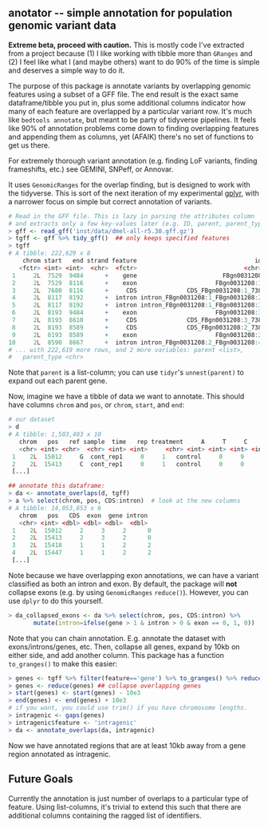 ## anotator -- simple annotation for population genomic variant data

**Extreme beta, proceed with caution.** This is mostly code I've extracted from
a project because (1) I like working with tibble more than `GRanges` and (2) I
feel like what I (and maybe others) want to do 90% of the time is simple and
deserves a simple way to do it.

The purpose of this package is annotate variants by overlapping genomic
features using a subset of a GFF file. The end result is the exact same
dataframe/tibble you put in, plus some additional columns indicator how many of
each feature are overlapped by a particular variant row. It's much like
`bedtools annotate`, but meant to be party of tidyverse pipelines. It feels
like 90% of annotation problems come down to finding overlapping features and
appending them as columns, yet (AFAIK) there's no set of functions to get us
there.

For extremely thorough variant annotation (e.g.  finding LoF variants, finding
frameshifts, etc.) see GEMINI, SNPeff, or Annovar.

It uses `GenomicRanges` for the overlap finding, but is designed to work with
the tidyverse. This is sort of the next iteration of my experimental
[gplyr](https://github.com/vsbuffalo/gplyr), with a narrower focus on simple
but correct annotation of variants.

```r
# Read in the GFF file. This is lazy in parsing the attributes column
# and extracts only a few key-values later (e.g. ID, parent, parent_type).
> gff <- read_gff('inst/data/dmel-all-r5.30.gff.gz')
> tgff <- gff %>% tidy_gff()  ## only keeps specified features
> tgff
# A tibble: 222,629 x 8
    chrom start   end strand feature                                 id
   <fctr> <int> <int>  <chr>  <fctr>                              <chr>
 1     2L  7529  9484      +    gene                        FBgn0031208
 2     2L  7529  8116      +    exon                      FBgn0031208:1
 3     2L  7680  8116      +     CDS              CDS_FBgn0031208:1_738
 4     2L  8117  8192      +  intron intron_FBgn0031208:1_FBgn0031208:2
 5     2L  8117  8192      +  intron intron_FBgn0031208:1_FBgn0031208:3
 6     2L  8193  9484      +    exon                      FBgn0031208:3
 7     2L  8193  8610      +     CDS              CDS_FBgn0031208:3_738
 8     2L  8193  8589      +     CDS              CDS_FBgn0031208:2_738
 9     2L  8193  8589      +    exon                      FBgn0031208:2
10     2L  8590  8667      +  intron intron_FBgn0031208:2_FBgn0031208:4
# ... with 222,619 more rows, and 2 more variables: parent <list>,
#   parent_type <chr>
```

Note that `parent` is a list-column; you can use `tidyr`'s `unnest(parent)` to
expand out each parent gene.

Now, imagine we have a tibble of data we want to annotate. This should have
columns `chrom` and `pos`, or `chrom`, `start`, and `end`:

```r
# our dataset
> d
# A tibble: 1,503,403 x 10
   chrom   pos   ref sample  time   rep treatment     A     T     C     G     N
   <chr> <int> <chr>  <chr> <int> <int>     <chr> <int> <int> <int> <int> <int>
 1    2L  15012     G  cont_rep1     0     1   control     0     9     0    21     0
 2    2L  15413     C  cont_rep1     0     1   control     0     0     9    23     0
 [...] 

## annotate this dataframe:
> da <- annotate_overlaps(d, tgff)
> a %>% select(chrom, pos, CDS:intron)  # look at the new columns
# A tibble: 14,053,853 x 6
   chrom   pos   CDS  exon  gene intron
   <chr> <int> <dbl> <dbl> <dbl>  <dbl>
 1    2L  15012     2     3     2      0
 2    2L  15413     2     3     2      0
 3    2L  15418     1     1     2      2
 4    2L  15447     1     1     2      2
 [...]
```

Note because we have overlapping exon annotations, we can have a variant
classified as both an intron and exon. By default, the package will **not**
collapse exons (e.g. by using `GenomicRanges` `reduce()`). However, you can use
`dplyr` to do this yourself.

```r
> da_collapsed_exons <- da %>% select(chrom, pos, CDS:intron) %>% 
       mutate(intron=ifelse(gene > 1 & intron > 0 & exon == 0, 1, 0))
```

Note that you can chain annotation. E.g. annotate the dataset with
exons/introns/genes, etc. Then, collapse all genes, expand by 10kb on either
side, and add another column. This package has a function `to_granges()` to
make this easier:

```r
> genes <- tgff %>% filter(feature=='gene') %>% to_granges() %>% reduce()
> genes <- reduce(genes) ## collapse overlapping genes
> start(genes) <- start(genes) - 10e3
> end(genes) <- end(genes) + 10e3
# if you want, you could use trim() if you have chromosome lengths.
> intragenic <- gaps(genes)
> intragenic$feature <- 'intragenic'
> da <- annotate_overlaps(da, intragenic)
```

Now we have annotated regions that are at least 10kb away from a gene region
annotated as intragenic.


## Future Goals

Currently the annotation is just number of overlaps to a particular type of
feature. Using list-columns, it's trivial to extend this such that there are
additional columns containing the ragged list of identifiers.
